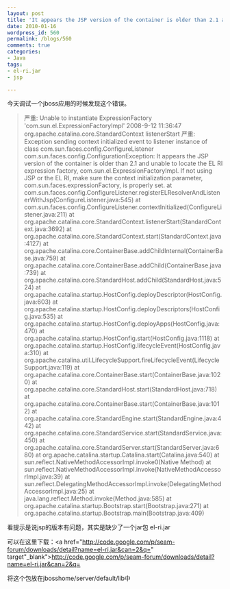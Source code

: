```yaml
---
layout: post
title: 'It appears the JSP version of the container is older than 2.1 and unable to locate the EL RI expression factory, com.sun.el.ExpressionFactoryImpl.  '
date: 2010-01-16
wordpress_id: 560
permalink: /blogs/560
comments: true
categories:
- Java
tags:
- el-ri.jar
- jsp

---
```

今天调试一个jboss应用的时候发现这个错误。


<blockquote>严重: Unable to instantiate ExpressionFactory 'com.sun.el.ExpressionFactoryImpl' 
2008-9-12 11:36:47 org.apache.catalina.core.StandardContext listenerStart 
严重: Exception sending context initialized event to listener instance of class com.sun.faces.config.ConfigureListener 
com.sun.faces.config.ConfigurationException: It appears the JSP version of the container is older than 2.1 and unable to locate the EL RI expression factory, com.sun.el.ExpressionFactoryImpl.  If not using JSP or the EL RI, make sure the context initialization parameter, com.sun.faces.expressionFactory, is properly set. 
at com.sun.faces.config.ConfigureListener.registerELResolverAndListenerWithJsp(ConfigureListener.java:545) 
at com.sun.faces.config.ConfigureListener.contextInitialized(ConfigureListener.java:211) 
at org.apache.catalina.core.StandardContext.listenerStart(StandardContext.java:3692) 
at org.apache.catalina.core.StandardContext.start(StandardContext.java:4127) 
at org.apache.catalina.core.ContainerBase.addChildInternal(ContainerBase.java:759) 
at org.apache.catalina.core.ContainerBase.addChild(ContainerBase.java:739) 
at org.apache.catalina.core.StandardHost.addChild(StandardHost.java:524) 
at org.apache.catalina.startup.HostConfig.deployDescriptor(HostConfig.java:603) 
at org.apache.catalina.startup.HostConfig.deployDescriptors(HostConfig.java:535) 
at org.apache.catalina.startup.HostConfig.deployApps(HostConfig.java:470) 
at org.apache.catalina.startup.HostConfig.start(HostConfig.java:1118) 
at org.apache.catalina.startup.HostConfig.lifecycleEvent(HostConfig.java:310) 
at org.apache.catalina.util.LifecycleSupport.fireLifecycleEvent(LifecycleSupport.java:119) 
at org.apache.catalina.core.ContainerBase.start(ContainerBase.java:1020) 
at org.apache.catalina.core.StandardHost.start(StandardHost.java:718) 
at org.apache.catalina.core.ContainerBase.start(ContainerBase.java:1012) 
at org.apache.catalina.core.StandardEngine.start(StandardEngine.java:442) 
at org.apache.catalina.core.StandardService.start(StandardService.java:450) 
at org.apache.catalina.core.StandardServer.start(StandardServer.java:680) 
at org.apache.catalina.startup.Catalina.start(Catalina.java:540) 
at sun.reflect.NativeMethodAccessorImpl.invoke0(Native Method) 
at sun.reflect.NativeMethodAccessorImpl.invoke(NativeMethodAccessorImpl.java:39) 
at sun.reflect.DelegatingMethodAccessorImpl.invoke(DelegatingMethodAccessorImpl.java:25) 
at java.lang.reflect.Method.invoke(Method.java:585) 
at org.apache.catalina.startup.Bootstrap.start(Bootstrap.java:271) 
at org.apache.catalina.startup.Bootstrap.main(Bootstrap.java:409) </blockquote>


看提示是说jsp的版本有问题，其实是缺少了一个jar包
el-ri.jar

可以在这里下载：<a href="http://code.google.com/p/seam-forum/downloads/detail?name=el-ri.jar&can=2&q=" target"_blank">http://code.google.com/p/seam-forum/downloads/detail?name=el-ri.jar&can=2&q=</a>

将这个包放在jbosshome/server/default/lib中
